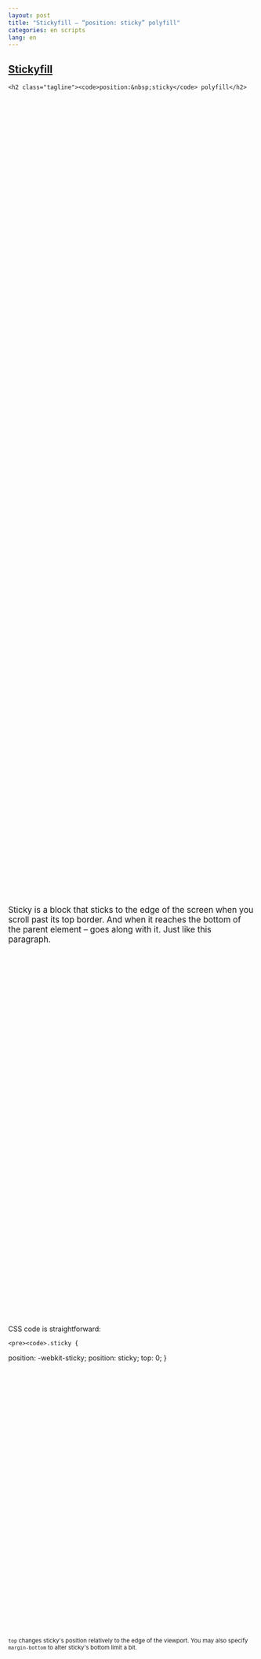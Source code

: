 ```yaml
---
layout: post
title: "Stickyfill – “position: sticky” polyfill"
categories: en scripts
lang: en
---
```


<style>
{% include snippets/stickyfill-demo.css %}
</style>

<script>
{% include snippets/stickyfill-demo.js %}
</script>

<section style="height: 120em;" markdown="1">
  <hgroup class="sticky-1 sticky">
    <h1 class="article-title"><a href="https://github.com/wilddeer/stickyfill">Stickyfill</a></h1>

    <h2 class="tagline"><code>position:&nbsp;sticky</code> polyfill</h2>
  </hgroup>

  <p class="sticky sticky-1-2" style="text-align: center; opacity: 0.3; margin-bottom: 60em; top: 8em; ">
    <i class="icon-chevron-down scroll-me"></i>
  </p>
</section>

<section style="height: 60em;" markdown="1">
  <p class="sticky-2 sticky" style="top: 3em; font-size: 1.2em; margin-top: 2em;">
    Sticky is a block that sticks to the edge of the screen when you scroll past its top border. And when it reaches the bottom of the parent element – goes along with it. Just like this paragraph.
  </p>
</section>

<section style="height: 100em;" markdown="1">
  <div class="sticky-3 sticky" style="top: 3em; margin-bottom: 2.7em;">
    <p>
      CSS code is straightforward:
    </p>

    <pre><code>.sticky {
  position: -webkit-sticky;
  position: sticky;
  top: 0;
}</code></pre>

  </div>

  <p class="sticky-4 sticky" style="top: 16em; margin-top: 40em; margin-bottom: 0;">
    <small><code>top</code> changes sticky's position relatively to the edge of the viewport. You may also specify <code>margin-bottom</code> to alter sticky's bottom limit a bit.</small>
  </p>
</section>

<section style="min-height: 160em;" markdown="1">
  <div class="sticky-5 sticky" style="top: 3em; margin-top: 30em; font-size: 1.2em; margin-bottom: 5em;">
    <p>
      The problem is, stickies are currently <a href="http://caniuse.com/#feat=css-sticky">supported</a> only in Safari on OS X and iOS.
    </p>
  </div>

  <div class="sticky-6 sticky" style="top: 8em; margin-top: 50em; font-size: 1.2em;">
    <p>
      So I made <a href="https://github.com/wilddeer/stickyfill">Stickyfill</a>. It emulates stickies where they aren't supported natively.
    </p>
  </div>
</section>

<section style="min-height: 90em;" markdown="1">
  <div class="sticky-7 sticky" style="top: 5em; margin-top: 10em;">
    <h3>What it does:</h3>

    <ul>
      <li>Supports top-positioned stickies</li>
      <li>Supports table cell stickies</li>
      <li>Works in IE9+</li>
      <li>Disables in older browsers and in browsers with native sticky support</li>
      <li>Mimics original sticky behavior (where it can)</li>
      <li>Considers <a href="http://wilddeer.github.io/stickyfill/test/">a whole lot of different use cases</a></li>
    </ul>
  </div>
</section>

<section style="min-height: 80em;" markdown="1">
  <div class="sticky-8 sticky" style="top: 5em; margin-top: 5em;">
    <h3>What it doesn't do:</h3>

    <ul>
      <li>Doesn't support left, right, bottom or combined stickies</li>
      <li>Doesn't support stacking of table cell stickies</li>
      <li>Doesn't work in overflowed blocks</li>
      <li>Doesn't parse your CSS (launch it manually)</li>
    </ul>
  </div>
</section>

<section style="min-height: 160em;" markdown="1">
  <p class="sticky-9 sticky" style="top: 5em; margin-top: 50em; font-size: 1.2em; text-align: center;">
    <a href="https://github.com/wilddeer/stickyfill" class="big-fucking-button"><i class="icon-github">&nbsp;</i>Get it on GitHub</a>
  </p>
</section>


<figure class="info icon-heart-empty" style="margin-top: 30em;" markdown="1">
In four days of diving into browser box models' hell I discovered the difference between `window.pageYOffset`, `document.documentElement.scrollTop`, `window.scrollY` and `document.body.scrollTop`, discrepancies in `offsetWidth` of a block with  `box-sizing: border-box` in different browsers, how `element.offsetWidth` and `node.getBoundingClientRect().width` differ and why, what's the difference between `getComputedStyle(element)` and real values, how to get viewport's width without scroll width and how rounding errors tend to accumulate in the most inopportune moment.
</figure>

